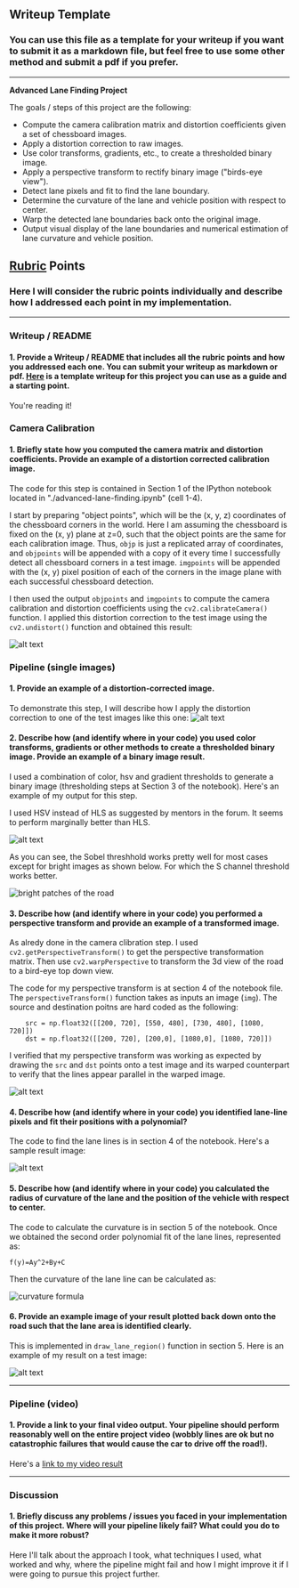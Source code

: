 ## Writeup Template

### You can use this file as a template for your writeup if you want to submit it as a markdown file, but feel free to use some other method and submit a pdf if you prefer.

---

**Advanced Lane Finding Project**

The goals / steps of this project are the following:

* Compute the camera calibration matrix and distortion coefficients given a set of chessboard images.
* Apply a distortion correction to raw images.
* Use color transforms, gradients, etc., to create a thresholded binary image.
* Apply a perspective transform to rectify binary image ("birds-eye view").
* Detect lane pixels and fit to find the lane boundary.
* Determine the curvature of the lane and vehicle position with respect to center.
* Warp the detected lane boundaries back onto the original image.
* Output visual display of the lane boundaries and numerical estimation of lane curvature and vehicle position.

[//]: # (Image References)

[image1]: ./writeup_images/camera-calibration.png "Undistorted"
[image2]: ./test_images/test9.jpg "Road Transformed"
[image3]: ./writeup_images/thresholding.png "Binary Example"
[image4]: ./writeup_images/perspective.png "Warp Example"
[image5]: ./writeup_images/lane-lines.png "Fit Visual"
[image6]: ./writeup_images/output.png "Output"
[video1]: ./project_video.mp4 "Video"

## [Rubric](https://review.udacity.com/#!/rubrics/571/view) Points

### Here I will consider the rubric points individually and describe how I addressed each point in my implementation.  

---

### Writeup / README

#### 1. Provide a Writeup / README that includes all the rubric points and how you addressed each one.  You can submit your writeup as markdown or pdf.  [Here](https://github.com/udacity/CarND-Advanced-Lane-Lines/blob/master/writeup_template.md) is a template writeup for this project you can use as a guide and a starting point.  

You're reading it!

### Camera Calibration

#### 1. Briefly state how you computed the camera matrix and distortion coefficients. Provide an example of a distortion corrected calibration image.

The code for this step is contained in Section 1 of the IPython notebook located in "./advanced-lane-finding.ipynb" (cell 1-4).  

I start by preparing "object points", which will be the (x, y, z) coordinates of the chessboard corners in the world. Here I am assuming the chessboard is fixed on the (x, y) plane at z=0, such that the object points are the same for each calibration image.  Thus, `objp` is just a replicated array of coordinates, and `objpoints` will be appended with a copy of it every time I successfully detect all chessboard corners in a test image.  `imgpoints` will be appended with the (x, y) pixel position of each of the corners in the image plane with each successful chessboard detection.  

I then used the output `objpoints` and `imgpoints` to compute the camera calibration and distortion coefficients using the `cv2.calibrateCamera()` function.  I applied this distortion correction to the test image using the `cv2.undistort()` function and obtained this result: 

![alt text][image1]

### Pipeline (single images)

#### 1. Provide an example of a distortion-corrected image.

To demonstrate this step, I will describe how I apply the distortion correction to one of the test images like this one:
![alt text][image2]

#### 2. Describe how (and identify where in your code) you used color transforms, gradients or other methods to create a thresholded binary image.  Provide an example of a binary image result.

I used a combination of color, hsv and gradient thresholds to generate a binary image (thresholding steps at Section 3 of the notebook).  Here's an example of my output for this step.

I used HSV instead of HLS as suggested by mentors in the forum. It seems to perform marginally better than HLS.

![alt text][image3]

As you can see, the Sobel threshhold works pretty well for most cases except for bright images as shown below. For which the S channel threshold works better.

![bright patches of the road](writeup_images/bright-image.png)

#### 3. Describe how (and identify where in your code) you performed a perspective transform and provide an example of a transformed image.

As alredy done in the camera clibration step. I used `cv2.getPerspectiveTransform()` to get the perspective transformation matrix. Then use `cv2.warpPerspective` to transform the 3d view of the road to a bird-eye top down view.

The code for my perspective transform is at section 4 of the notebook file.  The `perspectiveTransform()` function takes as inputs an image (`img`). The source and destination poitns are hard coded as the following:

``` 
    src = np.float32([[200, 720], [550, 480], [730, 480], [1080, 720]])
    dst = np.float32([[200, 720], [200,0], [1080,0], [1080, 720]])

```

I verified that my perspective transform was working as expected by drawing the `src` and `dst` points onto a test image and its warped counterpart to verify that the lines appear parallel in the warped image.

![alt text][image4]

#### 4. Describe how (and identify where in your code) you identified lane-line pixels and fit their positions with a polynomial?

The code to find the lane lines is in section 4 of the notebook. Here's a sample result image:

![alt text][image5]

#### 5. Describe how (and identify where in your code) you calculated the radius of curvature of the lane and the position of the vehicle with respect to center.

The code to calculate the curvature is in section 5 of the notebook. Once we obtained the second order polynomial fit of the lane lines, represented as:

`f(y)=Ay^2​​+By+C`

Then the curvature of the lane line can be calculated as:

![curvature formula](writeup_images/curvature-formula.png)


#### 6. Provide an example image of your result plotted back down onto the road such that the lane area is identified clearly.

This is implemented in `draw_lane_region()` function in section 5.  Here is an example of my result on a test image:

![alt text][image6]

---

### Pipeline (video)

#### 1. Provide a link to your final video output.  Your pipeline should perform reasonably well on the entire project video (wobbly lines are ok but no catastrophic failures that would cause the car to drive off the road!).

Here's a [link to my video result](./output_videos/project_video.mp4)

---

### Discussion

#### 1. Briefly discuss any problems / issues you faced in your implementation of this project.  Where will your pipeline likely fail?  What could you do to make it more robust?

Here I'll talk about the approach I took, what techniques I used, what worked and why, where the pipeline might fail and how I might improve it if I were going to pursue this project further.  
